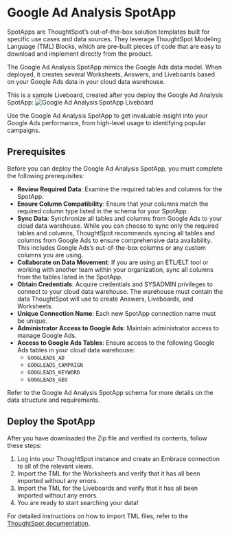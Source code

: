 # Google Ad Analysis SpotApp

SpotApps are ThoughtSpot’s out-of-the-box solution templates built for specific use cases and data sources. They leverage ThoughtSpot Modeling Language (TML) Blocks, which are pre-built pieces of code that are easy to download and implement directly from the product.

The Google Ad Analysis SpotApp mimics the Google Ads data model. When deployed, it creates several Worksheets, Answers, and Liveboards based on your Google Ads data in your cloud data warehouse.

This is a sample Liveboard, created after you deploy the Google Ad Analysis SpotApp:
![Google Ad Analysis SpotApp Liveboard](https://github.com/thoughtspot/Google-Ad-Analysis-SpotApp/assets/102629468/868052c6-5572-4658-8fed-d1ba40cbd604)

Use the Google Ad Analysis SpotApp to get invaluable insight into your Google Ads performance, from high-level usage to identifying popular campaigns.

## Prerequisites

Before you can deploy the Google Ad Analysis SpotApp, you must complete the following prerequisites:

- **Review Required Data**: Examine the required tables and columns for the SpotApp.
- **Ensure Column Compatibility**: Ensure that your columns match the required column type listed in the schema for your SpotApp.
- **Sync Data**: Synchronize all tables and columns from Google Ads to your cloud data warehouse. While you can choose to sync only the required tables and columns, ThoughtSpot recommends syncing all tables and columns from Google Ads to ensure comprehensive data availability. This includes Google Ads’s out-of-the-box columns or any custom columns you are using.
- **Collaborate on Data Movement**: If you are using an ETL/ELT tool or working with another team within your organization, sync all columns from the tables listed in the SpotApp.
- **Obtain Credentials**: Acquire credentials and SYSADMIN privileges to connect to your cloud data warehouse. The warehouse must contain the data ThoughtSpot will use to create Answers, Liveboards, and Worksheets.
- **Unique Connection Name**: Each new SpotApp connection name must be unique.
- **Administrator Access to Google Ads**: Maintain administrator access to manage Google Ads.
- **Access to Google Ads Tables**: Ensure access to the following Google Ads tables in your cloud data warehouse:
  - `GOOGLEADS_AD`
  - `GOOGLEADS_CAMPAIGN`
  - `GOOGLEADS_KEYWORD`
  - `GOOGLEADS_GEO`

Refer to the Google Ad Analysis SpotApp schema for more details on the data structure and requirements.


## Deploy the SpotApp

After you have downloaded the Zip file and verified its contents, follow these steps:

1. Log into your ThoughtSpot instance and create an Embrace connection to all of the relevant views.
2. Import the TML for the Worksheets and verify that it has all been imported without any errors.
3. Import the TML for the Liveboards and verify that it has all been imported without any errors.
4. You are ready to start searching your data!

For detailed instructions on how to import TML files, refer to the [ThoughtSpot documentation](https://docs.thoughtspot.com/software/latest/tml-import-export-multiple).
